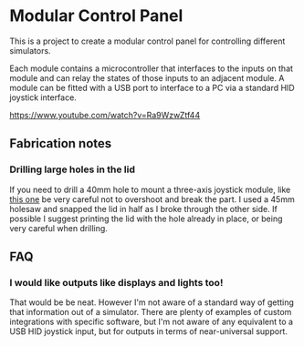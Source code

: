 # Modular Control Panel

This is a project to create a modular control panel for controlling different simulators.

Each module contains a microcontroller that interfaces to the inputs on that module and can
relay the states of those inputs to an adjacent module. A module can be fitted with a USB
port to interface to a PC via a standard HID joystick interface.

https://www.youtube.com/watch?v=Ra9WzwZtf44

## Fabrication notes

### Drilling large holes in the lid

If you need to drill a 40mm hole to mount a three-axis joystick module, like [this one](https://www.aliexpress.com/item/32808586573.html)
be very careful not to overshoot and break the part. I used a 45mm holesaw and snapped the lid in half
as I broke through the other side. If possible I suggest printing the lid with the hole already in place,
or being very careful when drilling.

## FAQ

### I would like outputs like displays and lights too!

That would be be neat. However I'm not aware of a standard way of getting that information
out of a simulator. There are plenty of examples of custom integrations with specific software,
but I'm not aware of any equivalent to a USB HID joystick input, but for outputs in terms of
near-universal support.
